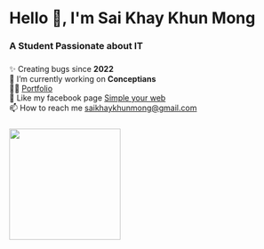 <h1 align="left">Hello 👋, I'm Sai Khay Khun Mong</h1>

###

<h3 align="left">A Student Passionate about IT</h3>

###

<p align="left">✨ Creating bugs since <b>2022</b><br>
  🔭 I’m currently working on <b>Conceptians</b><br>
  👨‍💻 <a href="https://portfolio-khaykhun.vercel.app/">Portfolio</a><br>
  📝 Like my facebook page <a href="https://www.facebook.com/profile.php?id=100086391128252">Simple your web</a><br>
  📫 How to reach me <a href="saikhaykhunmong@gmail.com">saikhaykhunmong@gmail.com</a></p>

###

<img style="margin: auto;" src="https://media.tenor.com/xvuydDAocrQAAAAi/doggo-dancing.gif" width="200" height="200" />

###
